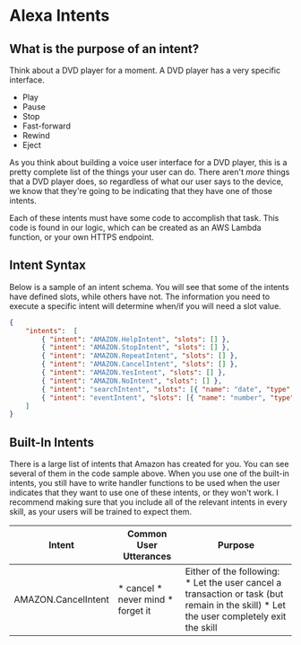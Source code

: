 # Alexa Intents

## What is the purpose of an intent?

Think about a DVD player for a moment.  A DVD player has a very specific interface.

* Play
* Pause
* Stop
* Fast-forward
* Rewind
* Eject

As you think about building a voice user interface for a DVD player, this is a pretty complete list of the things your user can do.  There aren't *more* things that a DVD player does, so regardless of what our user says to the device, we know that they're going to be indicating that they have one of those intents.

Each of these intents must have some code to accomplish that task.  This code is found in our logic, which can be created as an AWS Lambda function, or your own HTTPS endpoint.

## Intent Syntax

Below is a sample of an intent schema.  You will see that some of the intents have defined slots, while others have not.  The information you need to execute a specific intent will determine when/if you will need a slot value.

```JSON
{
    "intents":  [
        { "intent": "AMAZON.HelpIntent", "slots": [] },
        { "intent": "AMAZON.StopIntent", "slots": [] },
        { "intent": "AMAZON.RepeatIntent", "slots": [] },
        { "intent": "AMAZON.CancelIntent", "slots": [] },
        { "intent": "AMAZON.YesIntent", "slots": [] },
        { "intent": "AMAZON.NoIntent", "slots": [] },
        { "intent": "searchIntent", "slots": [{ "name": "date", "type": "AMAZON.DATE" }] },
        { "intent": "eventIntent", "slots": [{ "name": "number", "type": "AMAZON.NUMBER" }]}
    ]
}
```

## Built-In Intents

There is a large list of intents that Amazon has created for you.  You can see several of them in the code sample above.  When you use one of the built-in intents, you still have to write handler functions to be used when the user indicates that they want to use one of these intents, or they won't work.  I recommend making sure that you include all of the relevant intents in every skill, as your users will be trained to expect them.

| Intent              | Common User Utterances            | Purpose                                                                                       |
|---------------------|-----------------------------------|-----------------------------------------------------------------------------------------------|
| AMAZON.CancelIntent | * cancel * never mind * forget it | Either of the following: * Let the user cancel a transaction or task (but remain in the skill) * Let the user completely exit the skill |
